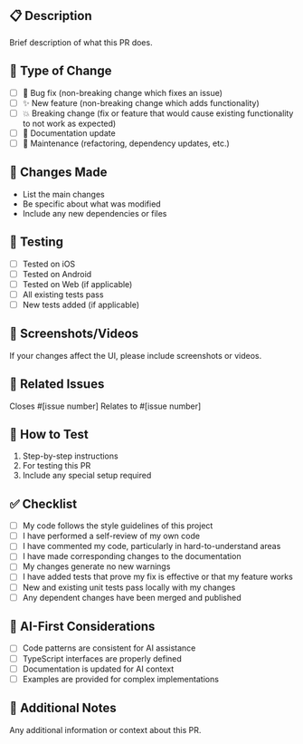 ## 📋 Description
Brief description of what this PR does.

## 🎯 Type of Change
- [ ] 🐛 Bug fix (non-breaking change which fixes an issue)
- [ ] ✨ New feature (non-breaking change which adds functionality)
- [ ] 💥 Breaking change (fix or feature that would cause existing functionality to not work as expected)
- [ ] 📝 Documentation update
- [ ] 🔧 Maintenance (refactoring, dependency updates, etc.)

## 🔄 Changes Made
- List the main changes
- Be specific about what was modified
- Include any new dependencies or files

## 📱 Testing
- [ ] Tested on iOS
- [ ] Tested on Android
- [ ] Tested on Web (if applicable)
- [ ] All existing tests pass
- [ ] New tests added (if applicable)

## 📸 Screenshots/Videos
If your changes affect the UI, please include screenshots or videos.

## 🔗 Related Issues
Closes #[issue number]
Relates to #[issue number]

## 🧪 How to Test
1. Step-by-step instructions
2. For testing this PR
3. Include any special setup required

## ✅ Checklist
- [ ] My code follows the style guidelines of this project
- [ ] I have performed a self-review of my own code
- [ ] I have commented my code, particularly in hard-to-understand areas
- [ ] I have made corresponding changes to the documentation
- [ ] My changes generate no new warnings
- [ ] I have added tests that prove my fix is effective or that my feature works
- [ ] New and existing unit tests pass locally with my changes
- [ ] Any dependent changes have been merged and published

## 🤖 AI-First Considerations
- [ ] Code patterns are consistent for AI assistance
- [ ] TypeScript interfaces are properly defined
- [ ] Documentation is updated for AI context
- [ ] Examples are provided for complex implementations

## 📝 Additional Notes
Any additional information or context about this PR.
